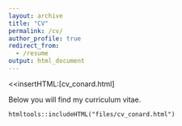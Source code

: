 ```yaml
---
layout: archive
title: "CV"
permalink: /cv/
author_profile: true
redirect_from:
  - /resume
output: html_document
---
```

<!-- ---
permalink: /cv/
title: "CV"
excerpt: "Curriculum Vitae"
author_profile: true
--- -->
<<insertHTML:[cv_conard.html]

Below you will find my curriculum vitae. 
```{r, echo=FALSE}
htmltools::includeHTML("files/cv_conard.html")
```